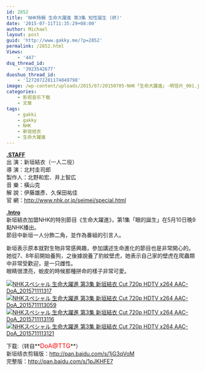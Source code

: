 ```yaml
---
id: 2852
title: 'NHK特輯 生命大躍進 第3集 知性誕生 (終)'
date: '2015-07-11T11:35:29+08:00'
author: Michael
layout: post
guid: 'http://www.gakky.me/?p=2852'
permalink: /2852.html
Views:
    - '447'
dsq_thread_id:
    - '3923542677'
duoshuo_thread_id:
    - '1272072281174049798'
image: /wp-content/uploads/2015/07/20150705-NHK「生命大躍進」-明信片_001.jpg
categories:
    - 影视音乐下载
    - 文章
tags:
    - gakki
    - gakky
    - NHK
    - 新垣结衣
    - 生命大躍進
---
```


<u>**.STAFF**</u>  
出 演：新垣結衣（一人二役）  
導 演：北村圭司郎  
製作人：北野和宏、井上智広  
音 樂：橫山克  
解 說：伊藤雄彥、久保田祐佳  
官 網：<http://www.nhk.or.jp/seimei/special.html>

<u>**.Intro**</u>  
新垣結衣加盟NHK的特別節目《生命大躍進》，第1集「眼的誕生」在5月10日晚9點NHK播出。  
節目中新垣一人分飾二角，並作為番組的引言人。

新垣表示原本就對生物非常感興趣，參加講述生命進化的節目也是非常開心的。  
她從7、8年前開始養狗，之後據說養了豹紋壁虎，她表示自己家的壁虎在爬蟲類中非常受歡迎，是一只雌性。  
眼睛很漂亮，蛻皮的時候那種拼命的樣子非常可愛。

[![NHKスペシャル 生命大躍進 第3集 新垣結衣 Cut 720p HDTV x264 AAC-DoA_201571111317](http://www.yui-aragaki.org/wp-content/uploads/2015/07/NHKスペシャル-生命大躍進-第3集-新垣結衣-Cut-720p-HDTV-x264-AAC-DoA_201571111317.jpg)](http://www.yui-aragaki.org/wp-content/uploads/2015/07/NHKスペシャル-生命大躍進-第3集-新垣結衣-Cut-720p-HDTV-x264-AAC-DoA_201571111317.jpg "NHKスペシャル 生命大躍進 第3集 新垣結衣 Cut 720p HDTV x264 AAC-DoA_201571111317") [![NHKスペシャル 生命大躍進 第3集 新垣結衣 Cut 720p HDTV x264 AAC-DoA_2015711113059](http://www.yui-aragaki.org/wp-content/uploads/2015/07/NHKスペシャル-生命大躍進-第3集-新垣結衣-Cut-720p-HDTV-x264-AAC-DoA_2015711113059.jpg)](http://www.yui-aragaki.org/wp-content/uploads/2015/07/NHKスペシャル-生命大躍進-第3集-新垣結衣-Cut-720p-HDTV-x264-AAC-DoA_2015711113059.jpg "NHKスペシャル 生命大躍進 第3集 新垣結衣 Cut 720p HDTV x264 AAC-DoA_2015711113059") [![NHKスペシャル 生命大躍進 第3集 新垣結衣 Cut 720p HDTV x264 AAC-DoA_2015711113116](http://www.yui-aragaki.org/wp-content/uploads/2015/07/NHKスペシャル-生命大躍進-第3集-新垣結衣-Cut-720p-HDTV-x264-AAC-DoA_2015711113116.jpg)](http://www.yui-aragaki.org/wp-content/uploads/2015/07/NHKスペシャル-生命大躍進-第3集-新垣結衣-Cut-720p-HDTV-x264-AAC-DoA_2015711113116.jpg "NHKスペシャル 生命大躍進 第3集 新垣結衣 Cut 720p HDTV x264 AAC-DoA_2015711113116") [![NHKスペシャル 生命大躍進 第3集 新垣結衣 Cut 720p HDTV x264 AAC-DoA_2015711113121](http://www.yui-aragaki.org/wp-content/uploads/2015/07/NHKスペシャル-生命大躍進-第3集-新垣結衣-Cut-720p-HDTV-x264-AAC-DoA_2015711113121.jpg)](http://www.yui-aragaki.org/wp-content/uploads/2015/07/NHKスペシャル-生命大躍進-第3集-新垣結衣-Cut-720p-HDTV-x264-AAC-DoA_2015711113121.jpg "NHKスペシャル 生命大躍進 第3集 新垣結衣 Cut 720p HDTV x264 AAC-DoA_2015711113121")

下载:（转自**<span style="font-size: medium;"><span style="color: red;">DoA@TTG</span></span>**）  
新垣结衣剪辑版：<http://pan.baidu.com/s/1jG3qVoM>  
完整版：<http://pan.baidu.com/s/1pJKHFE7>
